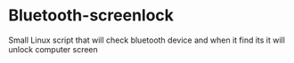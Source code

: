 # Bluetooth-screenlock
Small Linux script that will check bluetooth device
and when it find its it will unlock computer screen
